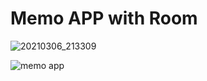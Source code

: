 # Memo APP with Room


![20210306_213309](https://user-images.githubusercontent.com/32799078/110206879-b6786c80-7ec3-11eb-8ee2-21098f6b9e1a.png)

![memo app](https://user-images.githubusercontent.com/32799078/110207196-30f5bc00-7ec5-11eb-9ca3-ea6c442a4b3c.gif)
